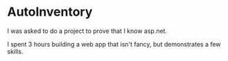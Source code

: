 # AutoInventory
I was asked to do a project to prove that I know asp.net.

I spent 3 hours building a web app that isn't fancy, but demonstrates a few skills.
